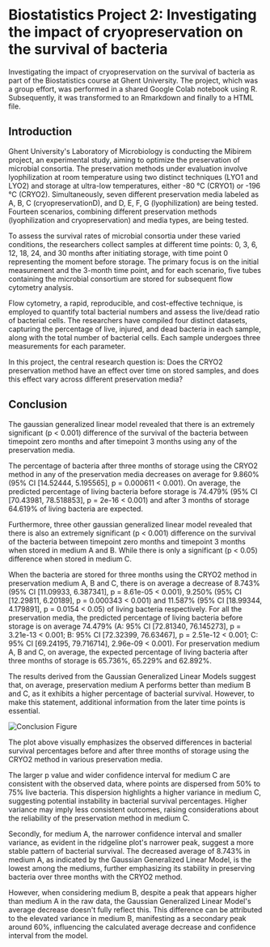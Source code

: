 # Biostatistics Project 2: Investigating the impact of cryopreservation on the survival of bacteria
Investigating the impact of cryopreservation on the survival of bacteria as part of the Biostatistics course at Ghent University. The project, which was a group effort, was performed in a shared Google Colab notebook using R. Subsequently, it was transformed to an Rmarkdown and finally to a HTML file.

## Introduction
Ghent University's Laboratory of Microbiology is conducting the Mibirem project, an experimental study, aiming to optimize the preservation of microbial consortia. The preservation methods under evaluation involve lyophilization at room temperature using two distinct techniques (LYO1 and LYO2) and storage at ultra-low temperatures, either -80 °C (CRYO1) or -196 °C (CRYO2). Simultaneously, seven different preservation media labeled as A, B, C (cryopreservationD), and D, E, F, G (lyophilization) are being tested. Fourteen scenarios, combining different preservation methods (lyophilization and cryopreservation) and media types, are being tested.

To assess the survival rates of microbial consortia under these varied conditions, the researchers collect samples at different time points: 0, 3, 6, 12, 18, 24, and 30 months after initiating storage, with time point 0 representing the moment before storage. The primary focus is on the initial measurement and the 3-month time point, and for each scenario, five tubes containing the microbial consortium are stored for subsequent flow cytometry analysis.

Flow cytometry, a rapid, reproducible, and cost-effective technique, is employed to quantify total bacterial numbers and assess the live/dead ratio of bacterial cells. The researchers have compiled four distinct datasets, capturing the percentage of live, injured, and dead bacteria in each sample, along with the total number of bacterial cells. Each sample undergoes three measurements for each parameter.

In this project, the central research question is: Does the CRYO2 preservation method have an effect over time on stored samples, and does this effect vary across different preservation media?

## Conclusion
The gaussian generalized linear model revealed that there is an extremely significant (p < 0.001) difference of the survival of the bacteria between timepoint zero months and after timepoint 3 months using any of the preservation media.

The percentage of bacteria after three months of storage using the CRYO2 method in any of the preservation media decreases on average for 9.860% (95% CI [14.52444, 5.195565], p = 0.000611 < 0.001). On average, the predicted percentage of living bacteria before storage is 74.479% (95% CI [70.43981, 78.518853], p = 2e-16 < 0.001) and after 3 months of storage 64.619% of living bacteria are expected.

Furthermore, three other gaussian generalized linear model revealed that there is also an extremely significant (p < 0.001) difference on the survival of the bacteria between timepoint zero months and timepoint 3 months when stored in medium A and B. While there is only a significant (p < 0.05) difference when stored in medium C.

When the bacteria are stored for three months using the CRYO2 method in preservation medium A, B and C, there is on average a decrease of 8.743% (95% CI [11.09933, 6.387341], p = 8.61e-05 < 0.001), 9.250% (95% CI [12.29811, 6.20189], p = 0.000343 < 0.001) and 11.587% (95% CI [18.99344, 4.179891], p = 0.0154 < 0.05) of living bacteria respectively. For all the preservation media, the predicted percentage of living bacteria before storage is on average 74.479% (A: 95% CI [72.81340, 76.145273], p = 3.21e-13 < 0.001; B: 95% CI [72.32399, 76.63467], p = 2.51e-12 < 0.001; C: 95% CI [69.24195, 79.716714], 2.96e-09 < 0.001). For preservation medium A, B and C, on average, the expected percentage of living bacteria after three months of storage is 65.736%, 65.229% and 62.892%.

The results derived from the Gaussian Generalized Linear Models suggest that, on average, preservation medium A performs better than medium B and C, as it exhibits a higher percentage of bacterial survival. However, to make this statement, additional information from the later time points is essential.

![Conclusion Figure](https://i.ibb.co/fFbZKb7/finalplot.png)

The plot above visually emphasizes the observed differences in bacterial survival percentages before and after three months of storage using the CRYO2 method in various preservation media.

The larger p value and wider confidence interval for medium C are consistent with the observed data, where points are dispersed from 50% to 75% live bacteria. This dispersion highlights a higher variance in medium C, suggesting potential instability in bacterial survival percentages. Higher variance may imply less consistent outcomes, raising considerations about the reliability of the preservation method in medium C.

Secondly, for medium A, the narrower confidence interval and smaller variance, as evident in the ridgeline plot's narrower peak, suggest a more stable pattern of bacterial survival. The decreased average of 8.743% in medium A, as indicated by the Gaussian Generalized Linear Model, is the lowest among the mediums, further emphasizing its stability in preserving bacteria over three months with the CRYO2 method.

However, when considering medium B, despite a peak that appears higher than medium A in the raw data, the Gaussian Generalized Linear Model's average decrease doesn't fully reflect this. This difference can be attributed to the elevated variance in medium B, manifesting as a secondary peak around 60%, influencing the calculated average decrease and confidence interval from the model. 
